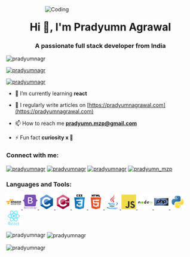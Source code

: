 <img align="right" alt="Coding" width="400" src="https://cdn.dribbble.com/users/2545690/screenshots/18151411/media/91d8bce43c4fa02187fc93e8987c673a.png?compress=1&resize=800x600&vertical=top">
<h1 align="center">Hi 👋, I'm Pradyumn Agrawal</h1>
<h3 align="center">A passionate full stack developer from India</h3>

<p align="left"> <img src="https://komarev.com/ghpvc/?username=pradyumnagr&label=Profile%20views&color=0e75b6&style=flat" alt="pradyumnagr" /> </p>

<p align="left"> <a href="https://github.com/ryo-ma/github-profile-trophy"><img src="https://github-profile-trophy.vercel.app/?username=pradyumnagr" alt="pradyumnagr" /></a> </p>

<p align="left"> <a href="https://twitter.com/pradyumnagr" target="blank"><img src="https://img.shields.io/twitter/follow/pradyumnagr?logo=twitter&style=for-the-badge" alt="pradyumnagr" /></a> </p>

- 🌱 I’m currently learning **react**

- 📝 I regularly write articles on [https://pradyumnagrawal.com](https://pradyumnagrawal.com)

- 📫 How to reach me **pradyumn.mzp@gmail.com**

- ⚡ Fun fact **curiosity x 💯**

<h3 align="left">Connect with me:</h3>
<p align="left">
<a href="https://twitter.com/pradyumnagr" target="blank"><img align="center" src="https://raw.githubusercontent.com/rahuldkjain/github-profile-readme-generator/master/src/images/icons/Social/twitter.svg" alt="pradyumnagr" height="30" width="40" /></a>
<a href="https://linkedin.com/in/pradyumnagr" target="blank"><img align="center" src="https://raw.githubusercontent.com/rahuldkjain/github-profile-readme-generator/master/src/images/icons/Social/linked-in-alt.svg" alt="pradyumnagr" height="30" width="40" /></a>
<a href="https://instagram.com/pradyumnagr" target="blank"><img align="center" src="https://raw.githubusercontent.com/rahuldkjain/github-profile-readme-generator/master/src/images/icons/Social/instagram.svg" alt="pradyumnagr" height="30" width="40" /></a>
<a href="https://www.hackerrank.com/pradyumn_mzp" target="blank"><img align="center" src="https://raw.githubusercontent.com/rahuldkjain/github-profile-readme-generator/master/src/images/icons/Social/hackerrank.svg" alt="pradyumn_mzp" height="30" width="40" /></a>
</p>

<h3 align="left">Languages and Tools:</h3>
<p align="left"> <a href="https://aws.amazon.com" target="_blank" rel="noreferrer"> <img src="https://raw.githubusercontent.com/devicons/devicon/master/icons/amazonwebservices/amazonwebservices-original-wordmark.svg" alt="aws" width="40" height="40"/> </a> <a href="https://getbootstrap.com" target="_blank" rel="noreferrer"> <img src="https://raw.githubusercontent.com/devicons/devicon/master/icons/bootstrap/bootstrap-plain-wordmark.svg" alt="bootstrap" width="40" height="40"/> </a> <a href="https://www.cprogramming.com/" target="_blank" rel="noreferrer"> <img src="https://raw.githubusercontent.com/devicons/devicon/master/icons/c/c-original.svg" alt="c" width="40" height="40"/> </a> <a href="https://www.w3schools.com/cpp/" target="_blank" rel="noreferrer"> <img src="https://raw.githubusercontent.com/devicons/devicon/master/icons/cplusplus/cplusplus-original.svg" alt="cplusplus" width="40" height="40"/> </a> <a href="https://www.w3schools.com/css/" target="_blank" rel="noreferrer"> <img src="https://raw.githubusercontent.com/devicons/devicon/master/icons/css3/css3-original-wordmark.svg" alt="css3" width="40" height="40"/> </a> <a href="https://www.w3.org/html/" target="_blank" rel="noreferrer"> <img src="https://raw.githubusercontent.com/devicons/devicon/master/icons/html5/html5-original-wordmark.svg" alt="html5" width="40" height="40"/> </a> <a href="https://www.java.com" target="_blank" rel="noreferrer"> <img src="https://raw.githubusercontent.com/devicons/devicon/master/icons/java/java-original.svg" alt="java" width="40" height="40"/> </a> <a href="https://developer.mozilla.org/en-US/docs/Web/JavaScript" target="_blank" rel="noreferrer"> <img src="https://raw.githubusercontent.com/devicons/devicon/master/icons/javascript/javascript-original.svg" alt="javascript" width="40" height="40"/> </a> <a href="https://nodejs.org" target="_blank" rel="noreferrer"> <img src="https://raw.githubusercontent.com/devicons/devicon/master/icons/nodejs/nodejs-original-wordmark.svg" alt="nodejs" width="40" height="40"/> </a> <a href="https://www.php.net" target="_blank" rel="noreferrer"> <img src="https://raw.githubusercontent.com/devicons/devicon/master/icons/php/php-original.svg" alt="php" width="40" height="40"/> </a> <a href="https://www.python.org" target="_blank" rel="noreferrer"> <img src="https://raw.githubusercontent.com/devicons/devicon/master/icons/python/python-original.svg" alt="python" width="40" height="40"/> </a> <a href="https://reactjs.org/" target="_blank" rel="noreferrer"> <img src="https://raw.githubusercontent.com/devicons/devicon/master/icons/react/react-original-wordmark.svg" alt="react" width="40" height="40"/> </a> </p>

<p><img align="left" src="https://github-readme-stats.vercel.app/api/top-langs?username=pradyumnagr&show_icons=true&locale=en&layout=compact" alt="pradyumnagr" /></p>

<p>&nbsp;<img align="center" src="https://github-readme-stats.vercel.app/api?username=pradyumnagr&show_icons=true&locale=en" alt="pradyumnagr" /></p>

<p><img align="center" src="https://github-readme-streak-stats.herokuapp.com/?user=pradyumnagr&" alt="pradyumnagr" /></p>
